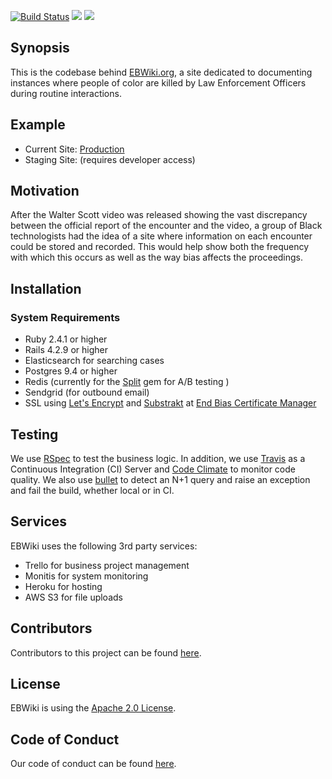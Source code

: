 <p><a href="https://travis-ci.org/EBWiki/EBWiki"><img src="https://travis-ci.org/EBWiki/EBWiki.svg?branch=master" alt="Build Status" style="max-width:100%;"></a>  <a href="https://codeclimate.com/github/EBWiki/EBWiki"><img src="https://codeclimate.com/github/EBWiki/EBWiki/badges/gpa.svg" /></a> <a href="https://codeclimate.com/github/EBWiki/EBWiki/coverage"><img src="https://codeclimate.com/github/EBWiki/EBWiki/badges/coverage.svg" /></a></p>

## Synopsis

This is the codebase behind [EBWiki.org](http://ebwiki.org), a site dedicated to documenting instances where people of color are killed by Law Enforcement Officers during routine interactions.

## Example

* Current Site: [Production](http://ebwiki.org)
* Staging Site: (requires developer access)

## Motivation

After the Walter Scott video was released showing the vast discrepancy between the official report of the encounter and the video, a group of Black technologists had the idea of a site where information on each encounter could be stored and recorded. This would help show both the frequency with which this occurs as well as the way bias affects the proceedings.

## Installation

### System Requirements

* Ruby 2.4.1 or higher
* Rails 4.2.9 or higher
* Elasticsearch for searching cases
* Postgres 9.4 or higher
* Redis (currently for the [Split](https://github.com/splitrb/split) gem for A/B testing )
* Sendgrid (for outbound email)
* SSL using [Let's Encrypt](letsencrypt.org) and [Substrakt](https://github.com/substrakt/letsencrypt-heroku) at [End Bias Certificate Manager](https://endbias-certificate-manager.herokuapp.com/)

## Testing

We use [RSpec](https://relishapp.com/rspec) to test the business logic.
In addition, we use [Travis](https://travis-ci.org/BOWiki/BOW/) as a Continuous
Integration (CI) Server and
[Code Climate](https://codeclimate.com/github/BOWiki/BOW) to monitor code quality.
We also use [bullet](https://github.com/flyerhzm/bullet) to detect an N+1 query
and raise an exception and fail the build, whether local or in CI.

## Services

EBWiki uses the following 3rd party services:
* Trello for business project management
* Monitis for system monitoring
* Heroku for hosting
* AWS S3 for file uploads

## Contributors

Contributors to this project can be found [here](https://github.com/BOWiki/BOW/graphs/contributors).

## License

EBWiki is using the [Apache 2.0 License](LICENSE.txt).

## Code of Conduct

Our code of conduct can be found [here](docs/CODE_OF_CONDUCT.md).
